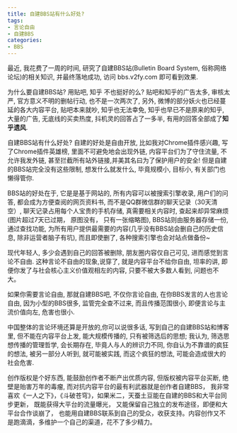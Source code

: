 ```yaml
---
title: 自建BBS站有什么好处?
tags: 
- 言论自由
- 自建BBS
categories:
- BBS
---
```


最近, 我花费了一周的时间, 研究了自建BBS站(Bulletin Board System, 俗称网络论坛)的相关知识, 并最终落地成功, 访问 bbs.v2fy.com 即可看到效果.

为什么要自建BBS站? 用贴吧, 知乎 不也挺好的么? 贴吧和知乎的广告太多, 审核太严, 官方意义不明的删帖行动, 也不是一次两次了, 另外, 微博的部分妖火也已经蔓延的各大内容平台, 贴吧本来就吵, 知乎也无法幸免, 知乎也早已不是原来的知乎, 大量的广告, 无底线的买卖热度, 抖机灵的回答占了一多半, 有用的回答全部成了**知乎遗风**.  

自建BBS站有什么好处? 自建的好处是自由开放, 比如我对Chrome插件感兴趣, 写了Chrome插件英雄榜, 里面不可避免地会出现外链, 内容平台们为了守住流量, 不允许我发外链, 甚至拦截所有站外链接,并美其名曰为了保护用户的安全! 但是自建的BBS站完全没有这些限制, 想发什么就发什么, 毕竟规模小, 目标小, 有关部门也懒得管你.

BBS站的好处在于, 它是是基于网站的, 所有内容可以被搜索引擎收录, 用户们的问答, 都会成为方便查阅的网页资料书, 而不是QQ群微信群的聊天记录（30天清空）, 聊天记录占用每个人宝贵的手机存储, 真需要相关内容时, 查起来却异常麻烦(图片超过7天已过期， 原图没有， 只有一张缩略图),  BBS站则由服务器存储一份, 通过查找功能, 为所有用户提供最需要的内容(几乎没有BBS站会删自己的历史信息, 除非运营者脑子有坑), 而且即使删了, 各种搜索引擎也会对站点做备份~

现代年轻人, 多少会遇到自己的回答被删除, 朋友圈内容仅自己可见, 进而感觉到言论不自由. 这种言论不自由的现象,说穿了, 就是内容平台不给你自由, 坦率的讲, 即便你发了与社会核心主义价值观相左的内容,  只要不被大多数人看到, 问题也不大。

如果你需要言论自由, 那就自建BBS吧, 不仅你言论自由, 在你BBS发言的人也言论自由, 因为小型的BBS很多, 监管完全查不过来, 而且传播范围很小, 即便言论与主流价值向左, 危害也很小.

中国整体的言论环境还算是开放的,你可以说很多话, 写到自己的自建BBS站和博客里, 但不能在内容平台上发, 能大规模传播的, 只有被筛选后的思想; 我认为, 筛选思想传播的管理哲学, 会长期存在, 毕竟人与人的辨识力不同, 你自认为不靠谱的疯狂的想法, 被另一部分人听到, 就可能被实践, 而这个疯狂的想法, 可能会造成很大的社会危害.

创作版权是个好东西, 能鼓励创作者不断产出优质内容, 但版权被内容平台买断, 绝壁是贻害万年的毒瘤, 而对抗内容平台的最有利武器就是创作者自建BBS， 我非常喜欢《一人之下》，《斗破苍穹》，如果米二，天蚕土豆能在自建的BBS和大平台同步更新， 既能获得大平台的流量曝光， 又能保留自己独立的发布途径，即便和大平台合作谈崩了， 也能用自建BBS联系到自己的受众，收获支持。内容创作又不是跑滴滴，多维护一个自己的渠道，花不了多少精力。  